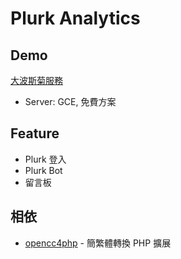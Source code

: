 # Plurk Analytics

## Demo

[大波斯菊服務](https://xn--lhrp0m8vl9kbi5nk70b.tw/dashboard)

-   Server: GCE, 免費方案

## Feature

-   Plurk 登入
-   Plurk Bot
-   留言板

## 相依

-   [opencc4php](https://xenby.com/b/145-%E6%95%99%E5%AD%B8-%E7%B0%A1%E9%AB%94%E7%B9%81%E9%AB%94%E4%B8%AD%E6%96%87%E8%BD%89%E6%8F%9B%E5%A5%97%E4%BB%B6opencc%E5%AE%89%E8%A3%9D%E6%95%99%E5%AD%B8-linux) - 簡繁體轉換 PHP 擴展
